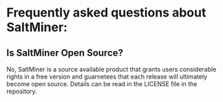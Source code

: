# Frequently asked questions about SaltMiner:

## Is SaltMiner Open Source?
No, SaltMiner is a source available product that grants users considerable rights in a free version and guarnetees that each release will ultimately become open source.  Details can be read in the LICENSE file in the repository.


